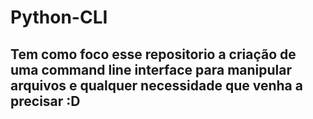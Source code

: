 # Python-CLI

## Tem como foco esse repositorio a criação de uma command line interface para manipular arquivos e qualquer necessidade que venha a precisar :D
